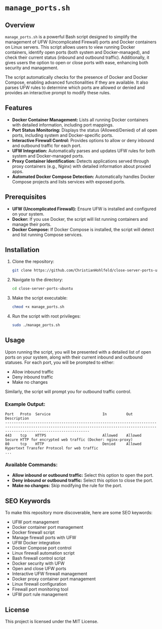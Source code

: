 
# `manage_ports.sh`

## Overview

`manage_ports.sh` is a powerful Bash script designed to simplify the management of UFW (Uncomplicated Firewall) ports and Docker containers on Linux servers. This script allows users to view running Docker containers, identify open ports (both system and Docker-managed), and check their current status (inbound and outbound traffic). Additionally, it gives users the option to open or close ports with ease, enhancing both security and management.

The script automatically checks for the presence of Docker and Docker Compose, enabling advanced functionalities if they are available. It also parses UFW rules to determine which ports are allowed or denied and provides an interactive prompt to modify these rules.

## Features

- **Docker Container Management:** Lists all running Docker containers with detailed information, including port mappings.
- **Port Status Monitoring:** Displays the status (Allowed/Denied) of all open ports, including system and Docker-specific ports.
- **Interactive Firewall Control:** Provides options to allow or deny inbound and outbound traffic for each port.
- **UFW Integration:** Automatically parses and updates UFW rules for both system and Docker-managed ports.
- **Proxy Container Identification:** Detects applications served through proxy containers (e.g., Nginx) with detailed information about proxied apps.
- **Automated Docker Compose Detection:** Automatically handles Docker Compose projects and lists services with exposed ports.

## Prerequisites

- **UFW (Uncomplicated Firewall):** Ensure UFW is installed and configured on your system.
- **Docker:** If you use Docker, the script will list running containers and manage their ports.
- **Docker Compose:** If Docker Compose is installed, the script will detect and list running Compose services.

## Installation

1. Clone the repository:
   ```bash
   git clone https://github.com/ChristianHohlfeld/close-server-ports-ubuntu.git
   ```

2. Navigate to the directory:
   ```bash
   cd close-server-ports-ubuntu
   ```

3. Make the script executable:
   ```bash
   chmod +x manage_ports.sh
   ```

4. Run the script with root privileges:
   ```bash
   sudo ./manage_ports.sh
   ```

## Usage

Upon running the script, you will be presented with a detailed list of open ports on your system, along with their current inbound and outbound statuses. For each port, you will be prompted to either:
- Allow inbound traffic
- Deny inbound traffic
- Make no changes

Similarly, the script will prompt you for outbound traffic control.

### Example Output:
```text
Port   Proto  Service                        In         Out        Description
-----------------------------------------------------------------------------------------------------------------------------------------------------------------------------------
443    tcp    HTTPS                          Allowed    Allowed    Secure HTTP for encrypted web traffic (Docker: nginx-proxy)
80     tcp    HTTP                           Denied     Allowed    Hypertext Transfer Protocol for web traffic
...
```

### Available Commands:
- **Allow inbound or outbound traffic:** Select this option to open the port.
- **Deny inbound or outbound traffic:** Select this option to close the port.
- **Make no changes:** Skip modifying the rule for the port.

## SEO Keywords

To make this repository more discoverable, here are some SEO keywords:

- UFW port management
- Docker container port management
- Docker firewall script
- Manage firewall ports with UFW
- UFW Docker integration
- Docker Compose port control
- Linux firewall automation script
- Bash firewall control script
- Docker security with UFW
- Open and close UFW ports
- Interactive UFW firewall management
- Docker proxy container port management
- Linux firewall configuration
- Firewall port monitoring tool
- UFW port rule management

## License

This project is licensed under the MIT License.

